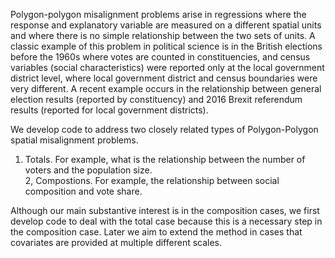 Polygon-polygon misalignment problems arise in regressions where the response and explanatory variable are measured on a different spatial units and where there is no simple relationship between the two sets of units. A classic example of this problem in political science is in the British elections before the 1960s where votes are counted in constituencies, and census variables (social characteristics) were reported only at the local government district level, where local government district and census boundaries were very different. A recent example occurs in the relationship between general election results (reported by constituency) and 2016 Brexit referendum results (reported for local government districts).

We develop code to address two closely related types of Polygon-Polygon spatial misalignment problems.

1. Totals. For example, what is the relationship between the number of voters and the population size.  
2, Compostions. For example, the relationship between social composition and vote share.  
  
Although our main substantive interest is in the composition cases, we first develop code to deal with the total case because this is a necessary step in the composition case. Later we aim to extend the method in cases that covariates are provided at multiple different scales.
